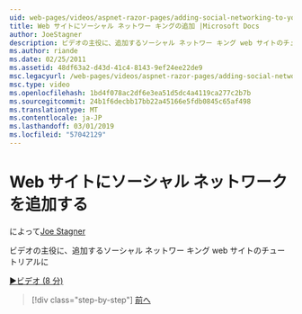 ```yaml
---
uid: web-pages/videos/aspnet-razor-pages/adding-social-networking-to-your-website
title: Web サイトにソーシャル ネットワー キングの追加 |Microsoft Docs
author: JoeStagner
description: ビデオの主役に、追加するソーシャル ネットワー キング web サイトのチュートリアルに
ms.author: riande
ms.date: 02/25/2011
ms.assetid: 48df63a2-d43d-41c4-8143-9ef24ee22de9
msc.legacyurl: /web-pages/videos/aspnet-razor-pages/adding-social-networking-to-your-website
msc.type: video
ms.openlocfilehash: 1bd4f078ac2df6e3ea51d5dc4a4119ca277c2b7b
ms.sourcegitcommit: 24b1f6decbb17bb22a45166e5fdb0845c65af498
ms.translationtype: MT
ms.contentlocale: ja-JP
ms.lasthandoff: 03/01/2019
ms.locfileid: "57042129"
---
```

<a name="adding-social-networking-to-your-website"></a>Web サイトにソーシャル ネットワークを追加する
====================
によって[Joe Stagner](https://github.com/JoeStagner)

ビデオの主役に、追加するソーシャル ネットワー キング web サイトのチュートリアルに

[&#9654;ビデオ (8 分)](https://channel9.msdn.com/Blogs/ASP-NET-Site-Videos/adding-social-networking-to-your-website)

> [!div class="step-by-step"]
> [前へ](adding-search-to-your-web-site.md)
